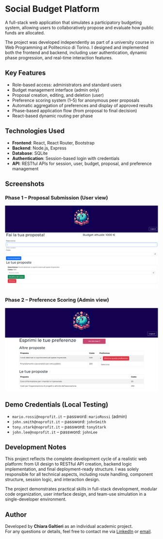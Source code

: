 # Social Budget Platform

A full-stack web application that simulates a participatory budgeting system, allowing users to collaboratively propose and evaluate how public funds are allocated.

The project was developed independently as part of a university course in Web Programming at Politecnico di Torino. I designed and implemented both the frontend and backend, including user authentication, dynamic phase progression, and real-time interaction features.

## Key Features

- Role-based access: administrators and standard users
- Budget management interface (admin only)
- Proposal creation, editing, and deletion (user)
- Preference scoring system (1–5) for anonymous peer proposals
- Automatic aggregation of preferences and display of approved results
- Phase-based application flow (from proposal to final decision)
- React-based dynamic routing per phase

## Technologies Used

- **Frontend**: React, React Router, Bootstrap
- **Backend**: Node.js, Express
- **Database**: SQLite
- **Authentication**: Session-based login with credentials
- **API**: RESTful APIs for session, user, budget, proposal, and preference management

## Screenshots

### Phase 1 – Proposal Submission (User view)

![Phase 1 - user](image.png)

### Phase 2 – Preference Scoring (Admin view)

![Phase 2 - admin](image-1.png)

## Demo Credentials (Local Testing)

- `mario.rossi@noprofit.it` – password: `marioRossi` (admin)
- `john.smith@noprofit.it` – password: `johnSmith`
- `tony.stark@noprofit.it` – password: `tonyStark`
- `john.lee@noprofit.it` – password: `johnLee`

## Development Notes

This project reflects the complete development cycle of a realistic web platform: from UI design to RESTful API creation, backend logic implementation, and final deployment-ready structure. I was solely responsible for all technical aspects, including route handling, component structure, session logic, and interaction design.

The project demonstrates practical skills in full-stack development, modular code organization, user interface design, and team-use simulation in a single-developer environment.

## Author

Developed by **Chiara Galtieri** as an individual academic project.  
For any questions or details, feel free to contact me via [LinkedIn](https://www.linkedin.com/in/tuo-linkedin) or [email](mailto:tuo@email.com).

